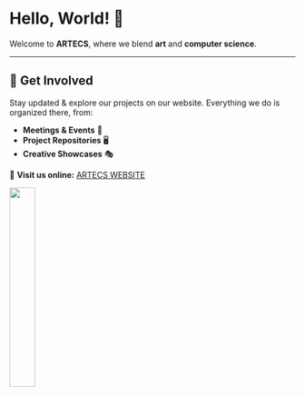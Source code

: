 # Hello, World! 👋
 
Welcome to **ARTECS**, where we blend **art** and **computer science**.

--------------------------------------------------------------------------------------------------------------------

## 🚀 Get Involved  
Stay updated & explore our projects on our website. Everything we do is organized there, from:  
- **Meetings & Events** 📅  
- **Project Repositories** 🖥️  
- **Creative Showcases** 🎭  

🔗 **Visit us online:** [ARTECS WEBSITE](https://www.artecs.org/)  

<img src="https://i.giphy.com/26uf9smjCawERdCmI.webp" width="30%">
